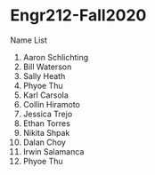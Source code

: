 # Engr212-Fall2020

Name List
1. Aaron Schlichting
2. Bill Waterson
3. Sally Heath
4. Phyoe Thu
4. Karl Carsola
5. Collin Hiramoto
6. Jessica Trejo
7. Ethan Torres
8. Nikita Shpak
9. Dalan Choy
10. Irwin Salamanca
11. Phyoe Thu

